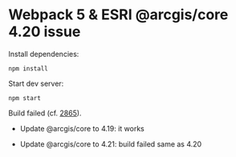# Webpack 5 & ESRI @arcgis/core 4.20 issue

Install dependencies:
```
npm install
```

Start dev server:
```
npm start
```

Build failed (cf. [2865](https://github.com/Esri/calcite-components/issues/2865)).

- Update @arcgis/core to 4.19: it works

- Update @arcgis/core to 4.21: build failed same as 4.20
